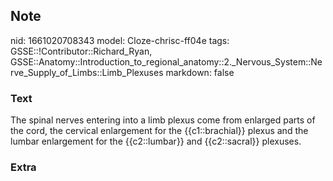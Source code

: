 ## Note
nid: 1661020708343
model: Cloze-chrisc-ff04e
tags: GSSE::!Contributor::Richard_Ryan, GSSE::Anatomy::Introduction_to_regional_anatomy::2._Nervous_System::Nerve_Supply_of_Limbs::Limb_Plexuses
markdown: false

### Text
<div class="toggle">
  The spinal nerves entering into a limb plexus come from enlarged
  parts of the cord, the cervical enlargement for the
  {{c1::brachial}} plexus and the lumbar enlargement for the
  {{c2::lumbar}} and {{c2::sacral}} plexuses.
</div>

### Extra


